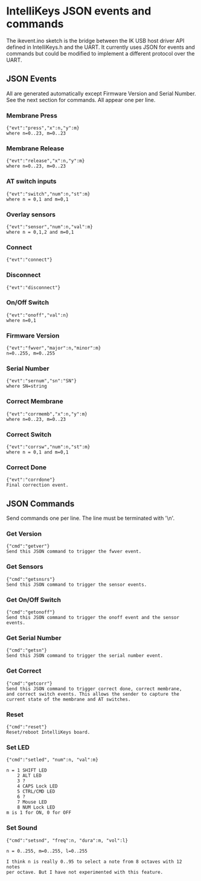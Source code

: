# IntelliKeys JSON events and commands

The ikevent.ino sketch is the bridge between the IK USB host driver API
defined in IntelliKeys.h and the UART. It currently uses JSON for events
and commands but could be modified to implement a different protocol over
the UART.

## JSON Events

All are generated automatically except Firmware Version and Serial
Number. See the next section for commands. All appear one per line.

### Membrane Press
    {"evt":"press","x":n,"y":m}
    where n=0..23, m=0..23

### Membrane Release
    {"evt":"release","x":n,"y":m}
    where n=0..23, m=0..23

### AT switch inputs
    {"evt":"switch","num":n,"st":m}
    where n = 0,1 and m=0,1

### Overlay sensors
    {"evt":"sensor","num":n,"val":m}
    where n = 0,1,2 and m=0,1

### Connect
    {"evt":"connect"}

### Disconnect
    {"evt":"disconnect"}

### On/Off Switch
    {"evt":"onoff","val":n}
    where n=0,1

### Firmware Version
    {"evt":"fwver","major":n,"minor":m}
    n=0..255, m=0..255

### Serial Number
    {"evt":"sernum","sn":"SN"}
    where SN=string

### Correct Membrane
    {"evt":"corrmemb","x":n,"y":m}
    where n=0..23, m=0..23

### Correct Switch
    {"evt":"corrsw","num":n,"st":m}
    where n = 0,1 and m=0,1

### Correct Done
    {"evt":"corrdone"}
    Final correction event.

## JSON Commands

Send commands one per line. The line must be terminated with '\n'.

### Get Version
    {"cmd":"getver"}
    Send this JSON command to trigger the fwver event.

### Get Sensors
    {"cmd":"getsnsrs"}
    Send this JSON command to trigger the sensor events.

### Get On/Off Switch
    {"cmd":"getonoff"}
    Send this JSON command to trigger the onoff event and the sensor events.

### Get Serial Number
    {"cmd":"getsn"}
    Send this JSON command to trigger the serial number event.

### Get Correct
    {"cmd":"getcorr"}
    Send this JSON command to trigger correct done, correct membrane,
    and correct switch events. This allows the sender to capture the
    current state of the membrane and AT switches.

### Reset
    {"cmd":"reset"}
    Reset/reboot IntelliKeys board.

### Set LED
    {"cmd":"setled", "num":n, "val":m}

    n = 1 SHIFT LED
        2 ALT LED
        3 ?
        4 CAPS Lock LED
        5 CTRL/CMD LED
        6 ?
        7 Mouse LED
        8 NUM Lock LED
    m is 1 for ON, 0 for OFF

### Set Sound
    {"cmd":"setsnd", "freq":n, "dura":m, "vol":l}

    n = 0..255, m=0..255, l=0..255

    I think n is really 0..95 to select a note from 8 octaves with 12 notes
    per octave. But I have not experimented with this feature.
